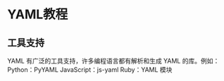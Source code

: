 # YAML教程

## 工具支持
YAML 有广泛的工具支持，许多编程语言都有解析和生成 YAML 的库。例如：
Python：PyYAML
JavaScript：js-yaml
Ruby：YAML 模块